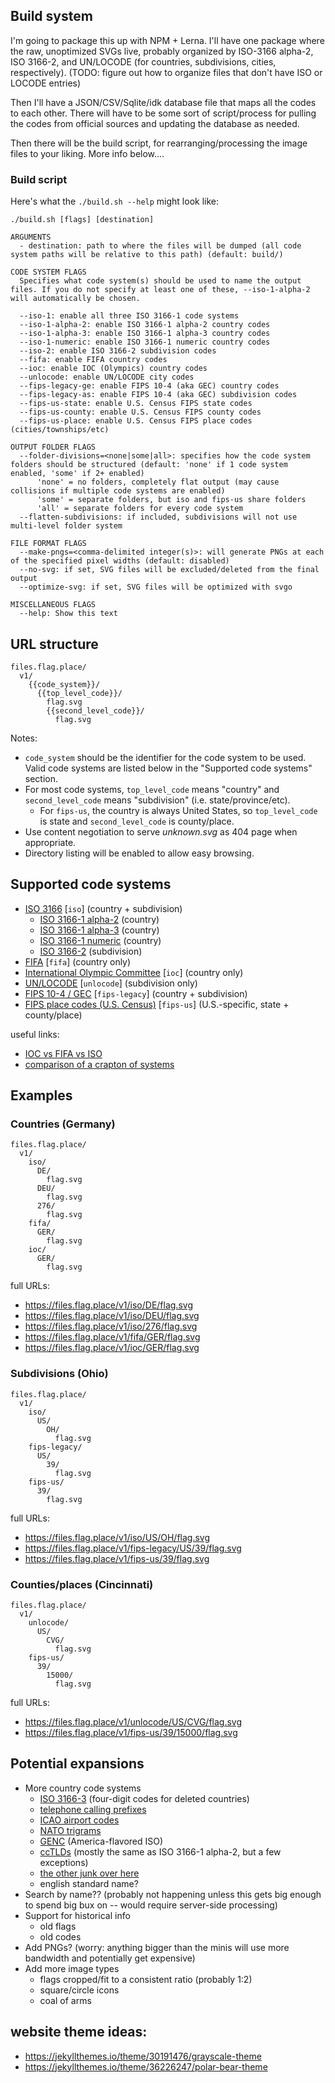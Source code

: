 ## Build system
I'm going to package this up with NPM + Lerna. I'll have one package where the raw, unoptimized SVGs live, probably organized by ISO-3166 alpha-2, ISO 3166-2, and UN/LOCODE (for countries, subdivisions, cities, respectively). (TODO: figure out how to organize files that don't have ISO or LOCODE entries)

Then I'll have a JSON/CSV/Sqlite/idk database file that maps all the codes to each other. There will have to be some sort of script/process for pulling the codes from official sources and updating the database as needed.

Then there will be the build script, for rearranging/processing the image files to your liking. More info below....

### Build script
Here's what the `./build.sh --help` might look like:
```
./build.sh [flags] [destination]

ARGUMENTS
  - destination: path to where the files will be dumped (all code system paths will be relative to this path) (default: build/)

CODE SYSTEM FLAGS
  Specifies what code system(s) should be used to name the output files. If you do not specify at least one of these, --iso-1-alpha-2 will automatically be chosen.

  --iso-1: enable all three ISO 3166-1 code systems
  --iso-1-alpha-2: enable ISO 3166-1 alpha-2 country codes
  --iso-1-alpha-3: enable ISO 3166-1 alpha-3 country codes
  --iso-1-numeric: enable ISO 3166-1 numeric country codes
  --iso-2: enable ISO 3166-2 subdivision codes
  --fifa: enable FIFA country codes
  --ioc: enable IOC (Olympics) country codes
  --unlocode: enable UN/LOCODE city codes
  --fips-legacy-ge: enable FIPS 10-4 (aka GEC) country codes
  --fips-legacy-as: enable FIPS 10-4 (aka GEC) subdivision codes
  --fips-us-state: enable U.S. Census FIPS state codes
  --fips-us-county: enable U.S. Census FIPS county codes
  --fips-us-place: enable U.S. Census FIPS place codes (cities/townships/etc)

OUTPUT FOLDER FLAGS
  --folder-divisions=<none|some|all>: specifies how the code system folders should be structured (default: 'none' if 1 code system enabled, 'some' if 2+ enabled)
      'none' = no folders, completely flat output (may cause collisions if multiple code systems are enabled)
      'some' = separate folders, but iso and fips-us share folders
      'all' = separate folders for every code system
  --flatten-subdivisions: if included, subdivisions will not use multi-level folder system

FILE FORMAT FLAGS
  --make-pngs=<comma-delimited integer(s)>: will generate PNGs at each of the specified pixel widths (default: disabled)
  --no-svg: if set, SVG files will be excluded/deleted from the final output
  --optimize-svg: if set, SVG files will be optimized with svgo

MISCELLANEOUS FLAGS
  --help: Show this text
```

## URL structure

```
files.flag.place/
  v1/
    {{code_system}}/
      {{top_level_code}}/
        flag.svg
        {{second_level_code}}/
          flag.svg
```
Notes:
* `code_system` should be the identifier for the code system to be used. Valid code systems are listed below in the "Supported code systems" section.
* For most code systems, `top_level_code` means "country" and `second_level_code` means "subdivision" (i.e. state/province/etc).
  * For `fips-us`, the country is always United States, so `top_level_code` is state and `second_level_code` is county/place.
* Use content negotiation to serve _unknown.svg_ as 404 page when appropriate.
* Directory listing will be enabled to allow easy browsing.


## Supported code systems

* [ISO 3166](https://en.wikipedia.org/wiki/ISO_3166) [`iso`] (country + subdivision)
  * [ISO 3166-1 alpha-2](https://en.wikipedia.org/wiki/ISO_3166-1_alpha-2) (country)
  * [ISO 3166-1 alpha-3](https://en.wikipedia.org/wiki/ISO_3166-1_alpha-3) (country)
  * [ISO 3166-1 numeric](https://en.wikipedia.org/wiki/ISO_3166-1_numeric) (country)
  * [ISO 3166-2](https://en.wikipedia.org/wiki/ISO_3166-2) (subdivision)
* [FIFA](https://en.wikipedia.org/wiki/List_of_FIFA_country_codes) [`fifa`] (country only)
* [International Olympic Committee](https://en.wikipedia.org/wiki/List_of_IOC_country_codes) [`ioc`] (country only)
* [UN/LOCODE](http://www.unece.org/cefact/locode/service/location) [`unlocode`] (subdivision only)
* [FIPS 10-4 / GEC](https://en.wikipedia.org/wiki/List_of_FIPS_country_codes) [`fips-legacy`] (country + subdivision)
* [FIPS place codes (U.S. Census)](https://www.census.gov/geographies/reference-files/2016/demo/popest/2016-fips.html) [`fips-us`] (U.S.-specific, state + county/place)

useful links:
* [IOC vs FIFA vs ISO](https://en.wikipedia.org/wiki/Comparison_of_alphabetic_country_codes)
* [comparison of a crapton of systems](http://www.statoids.com/wab.html)

## Examples

### Countries (Germany)
```
files.flag.place/
  v1/
    iso/
      DE/
        flag.svg
      DEU/
        flag.svg
      276/
        flag.svg
    fifa/
      GER/
        flag.svg
    ioc/
      GER/
        flag.svg
```
full URLs:
* https://files.flag.place/v1/iso/DE/flag.svg
* https://files.flag.place/v1/iso/DEU/flag.svg
* https://files.flag.place/v1/iso/276/flag.svg
* https://files.flag.place/v1/fifa/GER/flag.svg
* https://files.flag.place/v1/ioc/GER/flag.svg

### Subdivisions (Ohio)
```
files.flag.place/
  v1/
    iso/
      US/
        OH/
          flag.svg
    fips-legacy/
      US/
        39/
          flag.svg
    fips-us/
      39/
        flag.svg
```
full URLs:
* https://files.flag.place/v1/iso/US/OH/flag.svg
* https://files.flag.place/v1/fips-legacy/US/39/flag.svg
* https://files.flag.place/v1/fips-us/39/flag.svg

### Counties/places (Cincinnati)
```
files.flag.place/
  v1/
    unlocode/
      US/
        CVG/
          flag.svg
    fips-us/
      39/
        15000/
          flag.svg
```
full URLs:
* https://files.flag.place/v1/unlocode/US/CVG/flag.svg
* https://files.flag.place/v1/fips-us/39/15000/flag.svg

## Potential expansions
* More country code systems
  * [ISO 3166-3](https://en.wikipedia.org/wiki/ISO_3166-3) (four-digit codes for deleted countries)
  * [telephone calling prefixes](https://en.wikipedia.org/wiki/E.164)
  * [ICAO airport codes](https://en.wikipedia.org/wiki/ICAO_airport_code)
  * [NATO trigrams](https://en.wikipedia.org/wiki/List_of_NATO_country_codes)
  * [GENC](https://nsgreg.nga.mil/genc/discovery) (America-flavored ISO)
  * [ccTLDs](https://en.wikipedia.org/wiki/Country_code_top-level_domain) (mostly the same as ISO 3166-1 alpha-2, but a few exceptions)
  * [the other junk over here](http://www.statoids.com/wab.html)
  * english standard name?
* Search by name?? (probably not happening unless this gets big enough to spend big bux on -- would require server-side processing)
* Support for historical info
  * old flags
  * old codes
* Add PNGs? (worry: anything bigger than the minis will use more bandwidth and potentially get expensive)
* Add more image types
  * flags cropped/fit to a consistent ratio (probably 1:2)
  * square/circle icons
  * coal of arms

## website theme ideas:
  * https://jekyllthemes.io/theme/30191476/grayscale-theme
  * https://jekyllthemes.io/theme/36226247/polar-bear-theme
